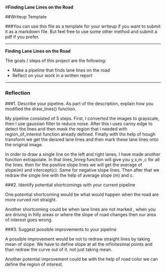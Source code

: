 #**Finding Lane Lines on the Road** 

##Writeup Template

###You can use this file as a template for your writeup if you want to submit it as a markdown file. But feel free to use some other method and submit a pdf if you prefer.

---

**Finding Lane Lines on the Road**

The goals / steps of this project are the following:
* Make a pipeline that finds lane lines on the road
* Reflect on your work in a written report


[//]: # (Image References)

[image1]: ./examples/grayscale.jpg "Grayscale"

---

### Reflection

###1. Describe your pipeline. As part of the description, explain how you modified the draw_lines() function.

My pipeline consisted of 5 steps. First, I converted the images to grayscale, then I use gaussian filter to reduce noise. 
After this i uses canny edge to detect the lines and then mask the region that i needed with region_of_interest function already defined.
Finally with the help of hough transform we  get the deisred lane lines and then mark these lane lines onto the original image.

In order to draw a single line on the left and right lanes, I have made another function extrapolate. In that lines_linreg function will give you y,x,m ,c for all the lines.
then for the positive slope lines we will get the average of slope(m) and intercept(c). Same for negative slope lines. Then after that we redraw the single line with the help of average slope (m) and c. 




###2. Identify potential shortcomings with your current pipeline


One potential shortcoming would be what would happen when the road are more curved not straight.

Another shortcoming could be when lane lines are not marked , when you are driving in hilly areas or where the slope of road changes then our area of interest 
goes wrong.


###3. Suggest possible improvements to your pipeline

A possible improvement would be not to redraw straight lines by taking mean of slope. We have to define slope at all the infinitesimal points and than redraw the curve out of it. not just taking mean.

Another potential improvement could be  with the help of road color we can define the region of interest.